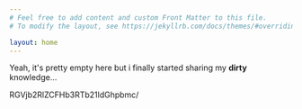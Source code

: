 ```yaml
---
# Feel free to add content and custom Front Matter to this file.
# To modify the layout, see https://jekyllrb.com/docs/themes/#overriding-theme-defaults

layout: home
---
```

Yeah, it's pretty empty here but i finally started sharing my **dirty** knowledge... 

RGVjb2RlZCFHb3RTb21ldGhpbmc/
